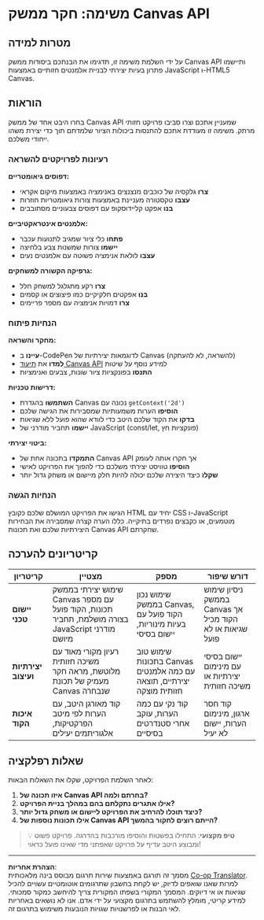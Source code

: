 <!--
CO_OP_TRANSLATOR_METADATA:
{
  "original_hash": "87cd43afe5b69dbbffb5c4b209ea6791",
  "translation_date": "2025-10-23T01:37:03+00:00",
  "source_file": "6-space-game/2-drawing-to-canvas/assignment.md",
  "language_code": "he"
}
-->
# משימה: חקר ממשק Canvas API

## מטרות למידה

על ידי השלמת משימה זו, תדגימו את הבנתכם ביסודות ממשק Canvas API ותיישמו פתרון בעיות יצירתי לבניית אלמנטים חזותיים באמצעות JavaScript ו-HTML5 Canvas.

## הוראות

בחרו היבט אחד של ממשק Canvas API שמעניין אתכם וצרו סביבו פרויקט חזותי מרתק. משימה זו מעודדת אתכם להתנסות ביכולות הציור שלמדתם תוך כדי יצירת משהו ייחודי משלכם.

### רעיונות לפרויקטים להשראה

**דפוסים גיאומטריים:**
- **צרו** גלקסיה של כוכבים מנצנצים באנימציה באמצעות מיקום אקראי
- **עצבו** טקסטורה מעניינת באמצעות צורות גיאומטריות חוזרות
- **בנו** אפקט קליידוסקופ עם דפוסים צבעוניים מסתובבים

**אלמנטים אינטראקטיביים:**
- **פתחו** כלי ציור שמגיב לתנועות עכבר
- **יישמו** צורות שמשנות צבע בלחיצה
- **עצבו** לולאת אנימציה פשוטה עם אלמנטים נעים

**גרפיקה הקשורה למשחקים:**
- **צרו** רקע מתגלגל למשחק חלל
- **בנו** אפקטים חלקיקיים כמו פיצוצים או קסמים
- **צרו** דמויות אנימציה עם מספר פריימים

### הנחיות פיתוח

**מחקר והשראה:**
- **עיינו** ב-CodePen לדוגמאות יצירתיות של Canvas (להשראה, לא להעתקה)
- **למדו** את [תיעוד Canvas API](https://developer.mozilla.org/docs/Web/API/Canvas_API) למידע נוסף על שיטות
- **התנסו** בפונקציות ציור שונות, צבעים ואנימציות

**דרישות טכניות:**
- **השתמשו** בהגדרת Canvas נכונה עם `getContext('2d')`
- **הוסיפו** הערות משמעותיות שמסבירות את הגישה שלכם
- **בדקו** את הקוד שלכם היטב כדי לוודא שהוא פועל ללא שגיאות
- **יישמו** תחביר מודרני של JavaScript (const/let, פונקציות חץ)

**ביטוי יצירתי:**
- **התמקדו** בתכונה אחת של Canvas API אך חקרו אותה לעומק
- **הוסיפו** טוויסט יצירתי משלכם כדי להפוך את הפרויקט לאישי
- **שקלו** כיצד היצירה שלכם יכולה להיות חלק מיישום או משחק גדול יותר

### הנחיות הגשה

הגישו את הפרויקט המושלם שלכם כקובץ HTML יחיד עם CSS ו-JavaScript מוטמעים, או כקבצים נפרדים בתיקייה. כללו הערה קצרה שמסבירה את הבחירות היצירתיות שלכם ואת תכונות Canvas API שחקרתם.

## קריטריונים להערכה

| קריטריון | מצטיין | מספק | דורש שיפור |
|----------|---------|-------|-------------|
| **יישום טכני** | שימוש יצירתי בממשק Canvas עם מספר תכונות, הקוד פועל בצורה מושלמת, תחביר JavaScript מודרני מיושם | שימוש נכון בממשק Canvas, הקוד פועל עם בעיות מינוריות, יישום בסיסי | ניסיון שימוש בממשק Canvas אך הקוד מכיל שגיאות או לא פועל |
| **יצירתיות ועיצוב** | רעיון מקורי מאוד עם משיכה חזותית מלוטשת, מראה חקר מעמיק של תכונת Canvas שנבחרה | שימוש טוב בתכונות Canvas עם כמה אלמנטים יצירתיים, תוצאה חזותית מוצקה | יישום בסיסי עם מינימום יצירתיות או משיכה חזותית |
| **איכות הקוד** | קוד מאורגן היטב, עם הערות לפי מיטב הפרקטיקות, אלגוריתמים יעילים | קוד נקי עם כמה הערות, עוקב אחרי סטנדרטים בסיסיים | קוד חסר ארגון, מינימום הערות, יישום לא יעיל |

## שאלות רפלקציה

לאחר השלמת הפרויקט, שקלו את השאלות הבאות:

1. **איזו תכונה של Canvas API בחרתם ולמה?**
2. **אילו אתגרים נתקלתם בהם במהלך בניית הפרויקט?**
3. **כיצד תוכלו להרחיב את הפרויקט ליישום או משחק גדול יותר?**
4. **אילו תכונות נוספות של Canvas API הייתם רוצים לחקור בהמשך?**

> 💡 **טיפ מקצועי**: התחילו בפשטות והוסיפו מורכבות בהדרגה. פרויקט פשוט ומבוצע היטב עדיף על פרויקט שאפתני מדי שאינו פועל כראוי!

---

**הצהרת אחריות**:  
מסמך זה תורגם באמצעות שירות תרגום מבוסס בינה מלאכותית [Co-op Translator](https://github.com/Azure/co-op-translator). למרות שאנו שואפים לדיוק, יש לקחת בחשבון שתרגומים אוטומטיים עשויים להכיל שגיאות או אי דיוקים. המסמך המקורי בשפתו המקורית צריך להיחשב כמקור סמכותי. למידע קריטי, מומלץ להשתמש בתרגום מקצועי על ידי אדם. אנו לא נושאים באחריות לאי הבנות או לפרשנויות שגויות הנובעות משימוש בתרגום זה.
